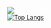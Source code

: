 ![](https://user-images.githubusercontent.com/18350557/176309783-0785949b-9127-417c-8b55-ab5a4333674e.gif)<br>
[![Top Langs](https://github-readme-stats.vercel.app/api/top-langs/?username=FarukErat&theme=dark&layout=compact)](https://github.com/FarukErat/github-readme-stats)
